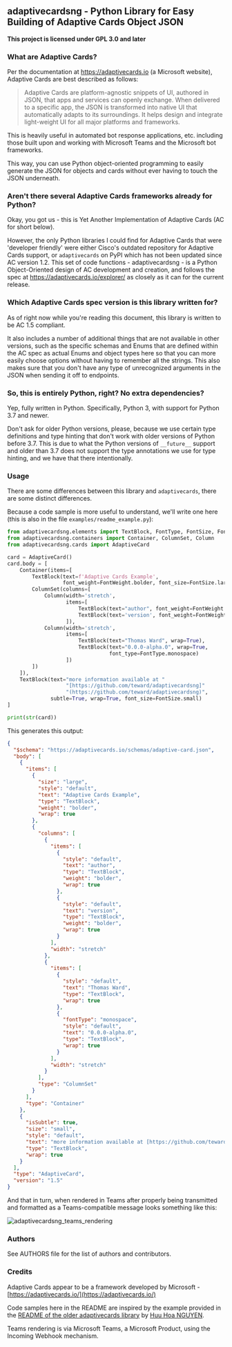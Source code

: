 ## adaptivecardsng - Python Library for Easy Building of Adaptive Cards Object JSON
**This project is licensed under GPL 3.0 and later**

### What are Adaptive Cards?
Per the documentation at https://adaptivecards.io (a Microsoft website), Adaptive Cards 
are best described as follows:

  > Adaptive Cards are platform-agnostic snippets of UI, authored in JSON, 
  > that apps and services can openly exchange. When delivered to a specific 
  > app, the JSON is transformed into native UI that automatically adapts to 
  > its surroundings. It helps design and integrate light-weight UI for all 
  > major platforms and frameworks.

This is heavily useful in automated bot response applications, etc. including those 
built upon and working with Microsoft Teams and the Microsoft bot frameworks.

This way, you can use Python object-oriented programming to easily generate the JSON for objects 
and cards without ever having to touch the JSON underneath.

### Aren't there several Adaptive Cards frameworks already for Python?

Okay, you got us - this is Yet Another Implementation of Adaptive Cards (AC for short below).

However, the only Python libraries I could find for Adaptive Cards that were 'developer 
friendly' were either Cisco's outdated repository for Adaptive Cards support, or `adaptivecards` 
on PyPI which has not been updated since AC version 1.2.  This set of code functions - 
adaptivecardsng - is a Python Object-Oriented design of AC development and creation, and 
follows the spec at https://adaptivecards.io/explorer/ as closely as it can for the current release.

### Which Adaptive Cards spec version is this library written for?

As of right now while you're reading this document, this library is written to be AC 1.5 compliant.

It also includes a number of additional things that are not available in other versions, such as 
the specific schemas and Enums that are defined within the AC spec as actual Enums and object types 
here so that you can more easily choose options without having to remember all the strings. This 
also makes sure that you don't have any type of unrecognized arguments in the JSON when sending it 
off to endpoints.

### So, this is entirely Python, right?  No extra dependencies?

Yep, fully written in Python.  Specifically, Python 3, with support for Python 3.7 and newer.

Don't ask for older Python versions, please, because we use certain type definitions and type
hinting that don't work with older versions of Python before 3.7.  This is due to what the Python 
versions of `__future__` support and older than 3.7 does not support the type annotations we use 
for type hinting, and we have that there intentionally.

### Usage

There are some differences between this library and `adaptivecards`, there are some distinct 
differences.

Because a code sample is more useful to understand, we'll write one here (this is also in the file 
`examples/readme_example.py`):

```python
from adaptivecardsng.elements import TextBlock, FontType, FontSize, FontWeight
from adaptivecardsng.containers import Container, ColumnSet, Column
from adaptivecardsng.cards import AdaptiveCard

card = AdaptiveCard()
card.body = [
    Container(items=[
        TextBlock(text=f'Adaptive Cards Example',
                  font_weight=FontWeight.bolder, font_size=FontSize.large, wrap=True),
        ColumnSet(columns=[
            Column(width='stretch',
                   items=[
                       TextBlock(text="author", font_weight=FontWeight.bolder, wrap=True),
                       TextBlock(text='version', font_weight=FontWeight.bolder, wrap=True)
                   ]),
            Column(width='stretch',
                   items=[
                       TextBlock(text="Thomas Ward", wrap=True),
                       TextBlock(text="0.0.0-alpha.0", wrap=True,
                                 font_type=FontType.monospace)
                   ])
        ])
    ]),
    TextBlock(text="more information available at "
                   "[https://github.com/teward/adaptivecardsng]"
                   "(https://github.com/teward/adaptivecardsng)",
              subtle=True, wrap=True, font_size=FontSize.small)
]

print(str(card))
```

This generates this output:

```json
{
  "$schema": "https://adaptivecards.io/schemas/adaptive-card.json",
  "body": [
    {
      "items": [
        {
          "size": "large",
          "style": "default",
          "text": "Adaptive Cards Example",
          "type": "TextBlock",
          "weight": "bolder",
          "wrap": true
        },
        {
          "columns": [
            {
              "items": [
                {
                  "style": "default",
                  "text": "author",
                  "type": "TextBlock",
                  "weight": "bolder",
                  "wrap": true
                },
                {
                  "style": "default",
                  "text": "version",
                  "type": "TextBlock",
                  "weight": "bolder",
                  "wrap": true
                }
              ],
              "width": "stretch"
            },
            {
              "items": [
                {
                  "style": "default",
                  "text": "Thomas Ward",
                  "type": "TextBlock",
                  "wrap": true
                },
                {
                  "fontType": "monospace",
                  "style": "default",
                  "text": "0.0.0-alpha.0",
                  "type": "TextBlock",
                  "wrap": true
                }
              ],
              "width": "stretch"
            }
          ],
          "type": "ColumnSet"
        }
      ],
      "type": "Container"
    },
    {
      "isSubtle": true,
      "size": "small",
      "style": "default",
      "text": "more information available at [https://github.com/teward/adaptivecardsng](https://github.com/teward/adaptivecardsng)",
      "type": "TextBlock",
      "wrap": true
    }
  ],
  "type": "AdaptiveCard",
  "version": "1.5"
}
```

And that in turn, when rendered in Teams after properly being transmitted and formatted as a 
Teams-compatible message looks something like this:

![adaptivecardsng_teams_rendering](https://user-images.githubusercontent.com/327952/192674758-8cbfd8be-7b5d-430c-a63f-8a369bb1e657.png)


<!--
### Installation

While you can always download this from GitHub and run the installer, we actually do have this 
uploaded to PyPI.  So you can install it with code as simple as:

    python3 -m pip install adaptivecardsng

# We don't have installation instructions yet because this is in devel.
-->

### Authors

See AUTHORS file for the list of authors and contributors.

### Credits

Adaptive Cards appear to be a framework developed by Microsoft - [https://adaptivecards.io/](https://adaptivecards.io/)

Code samples here in the README are inspired by the example provided in the [README of 
the older adaptivecards library](https://github.com/huuhoa/adaptivecards/blob/main/README.md) by 
[Huu Hoa NGUYEN](https://github.com/huuhoa).

Teams rendering is via Microsoft Teams, a Microsoft Product, using the Incoming Webhook mechanism.
